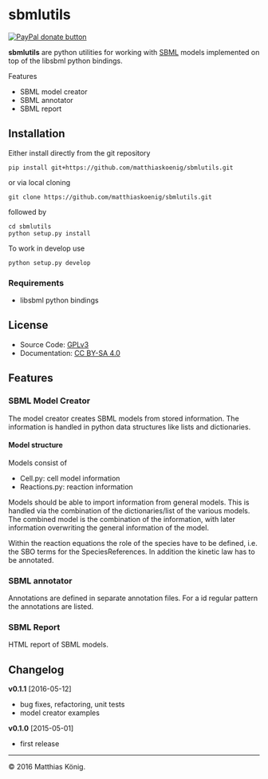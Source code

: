 # sbmlutils
<a href="https://www.paypal.com/cgi-bin/webscr?cmd=_s-xclick&amp;hosted_button_id=RYHNRJFBMWD5N" title="Donate to this project using Paypal"><img src="https://img.shields.io/badge/paypal-donate-yellow.svg" alt="PayPal donate button" /></a>

**sbmlutils** are python utilities for working with [SBML](http://www.sbml.org) models implemented on top of the libsbml python bindings.

Features
* SBML model creator
* SBML annotator
* SBML report

## Installation
Either install directly from the git repository
```
pip install git+https://github.com/matthiaskoenig/sbmlutils.git
```
or via local cloning
```
git clone https://github.com/matthiaskoenig/sbmlutils.git
```
followed by
```
cd sbmlutils
python setup.py install
```
To work in develop use
```
python setup.py develop
```
### Requirements
* libsbml python bindings


## License
* Source Code: [GPLv3](http://opensource.org/licenses/GPL-3.0)
* Documentation: [CC BY-SA 4.0](http://creativecommons.org/licenses/by-sa/4.0/)

## Features
### SBML Model Creator
The model creator creates SBML models from stored information.
The information is handled in python data structures like lists and dictionaries.

#### Model structure
Models consist of
* Cell.py: cell model information
* Reactions.py: reaction information

Models should be able to import information from general models.
This is handled via the combination of the dictionaries/list of the various models.
The combined model is the combination of the information, with later information
overwriting the general information of the model.

Within the reaction equations the role of the species have to be defined, i.e. the
SBO terms for the SpeciesReferences.
In addition the kinetic law has to be annotated.

### SBML annotator
Annotations are defined in separate annotation files. 
For a id regular pattern the annotations are listed.

### SBML Report
HTML report of SBML models.

## Changelog

**v0.1.1** [2016-05-12]
* bug fixes, refactoring, unit tests
* model creator examples

**v0.1.0** [2015-05-01]
* first release


----
&copy; 2016 Matthias König.